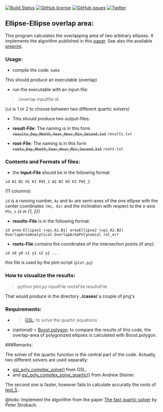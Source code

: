 [![Build Status](https://travis-ci.org/chraibi/EEOver.svg?branch=master)](https://travis-ci.org/chraibi/EEOver) [![GitHub license](https://img.shields.io/badge/license-GPL-blue.svg)](https://raw.githubusercontent.com/chraibi/EEOver/master/LICENSE) [![GitHub issues](https://img.shields.io/github/issues/chraibi/EEOver.svg)](https://github.com/chraibi/EEOver/issues) [![Twitter](https://img.shields.io/twitter/url/https/github.com/chraibi/EEOver.svg?style=social)](https://twitter.com/intent/tweet?text=Wow:&url=%5Bobject%20Object%5D)

## Ellipse-Ellipse overlap area:
This program calculates the overlapping area of two arbitrary ellipses. It implements
the algorithm published in this [paper](http://link.springer.com/article/10.1007%2Fs00791-013-0214-3). See also the available [preprint](http://arxiv.org/abs/1106.3787).



### Usage: 
- compile the code:
`make`

This should produce an executable (overlap)
- run the executable with an input-file:

> ./overlap inputfile id

(`id` is 1 or 2 to choose between two different quartic solvers)
- This should produce two output-files:
- **result-File**: The naming is in this form ~~`results_Day_Month_Year_Hour_Min_Second.txt`~~
`results.txt`

- **root-File**: The naming is in this form ~~`roots_Day_Month_Year_Hour_Min_Second.txt`~~
`roots.txt`

### Contents and Formats of files: 
- the **input-File** should be in the following format

`id A1 B1 H1 K1 PHI_1 A2 B2 H2 K2 PHI_2`

(11 columns)

`id` is a running number, `Ax`  and `Bx` are semi-axes of the one ellipse with the center coordinates `(Hx, Kx)` and the inclination with respect to the x-axis `Phi_x` _(x in {1, 2})_

- **results-File** is in the following format: 

`id area-Ellipse1 (=pi.A1.B1) areaEllipse2 (=pi.A2.B2) OverlapAreaAnalytical OverlapAreaPolynomial rel_err`

- **roots-File** contains the coordinates of the intersection points (if any):

`id x0 y0 x1 y1 x2 y2 ...`

this file is used by the plot-script (`plot.py`)

### How to visualize the results: 
> python plot.py inputFile rootsFile resultsFile

That would produce in the directory **./cases/** a couple of  png's

### Requirements:
- > [GSL](http://www.gnu.org/software/gsl/): to solve the quartic equations 
- _(optional)_ > [Boost.polygon](http://www.boost.org/doc/libs/1_54_0/libs/polygon/doc/index.htm): to compare the results of this code, 
the overlap-area of polygonized ellipses is calculated with Boost.polygon.

###Remarks:

The solver of the quartic function is the central part of the code. Actually, two different solvers are used separatly: 
- [gsl_poly_complex_solve()](http://linux.math.tifr.res.in/manuals/html/gsl-ref-html/gsl-ref_6.html) from GSL,
- and [gsl_poly_complex_solve_quartic()](http://www.network-theory.co.uk/download/gslextras/Quartic/00README.txt) from Andrew Steiner.          

The second one is faster, however fails to calculate accuratly the roots of [test_5](test5.txt)..

@todo: Implement the algorithm from the paper [The fast quartic solver](http://www.sciencedirect.com/science/article/pii/S0377042710002128) by Peter Strobach.
